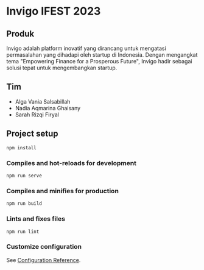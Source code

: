 # Invigo IFEST 2023

## Produk
Invigo adalah platform inovatif yang dirancang untuk mengatasi permasalahan yang dihadapi oleh startup di Indonesia. Dengan mengangkat tema "Empowering Finance for a Prosperous Future", Invigo hadir sebagai solusi tepat untuk mengembangkan startup.

## Tim
* Alga Vania Salsabillah
* Nadia Aqmarina Ghaisany
* Sarah Rizqi Firyal

## Project setup
```
npm install
```

### Compiles and hot-reloads for development
```
npm run serve
```

### Compiles and minifies for production
```
npm run build
```

### Lints and fixes files
```
npm run lint
```

### Customize configuration
See [Configuration Reference](https://cli.vuejs.org/config/).
